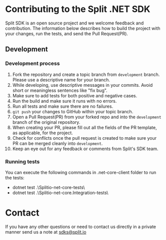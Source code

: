 # Contributing to the Split .NET SDK
  
Split SDK is an open source project and we welcome feedback and contribution. The information below describes how to build the project with your changes, run the tests, and send the Pull Request(PR).
  
## Development
  
### Development process
  
1. Fork the repository and create a topic branch from `development` branch. Please use a descriptive name for your branch.
2. While developing, use descriptive messages in your commits. Avoid short or meaningless sentences like "fix bug".
3. Make sure to add tests for both positive and negative cases.
4. Run the build and make sure it runs with no errors.
5. Run all tests and make sure there are no failures.
6. `git push` your changes to GitHub within your topic branch.
7. Open a Pull Request(PR) from your forked repo and into the `development` branch of the original repository.
8. When creating your PR, please fill out all the fields of the PR template, as applicable, for the project.
9. Check for conflicts once the pull request is created to make sure your PR can be merged cleanly into `development`.
10. Keep an eye out for any feedback or comments from Split's SDK team.
   
### Running tests  
You can execute the following commands in .net-core-client folder to run the tests:
 - dotnet test .\Splitio-net-core-tests\
 - dotnet test .\Splitio-net-core.Integration-tests\
  
# Contact
  
If you have any other questions or need to contact us directly in a private manner send us a note at sdks@split.io